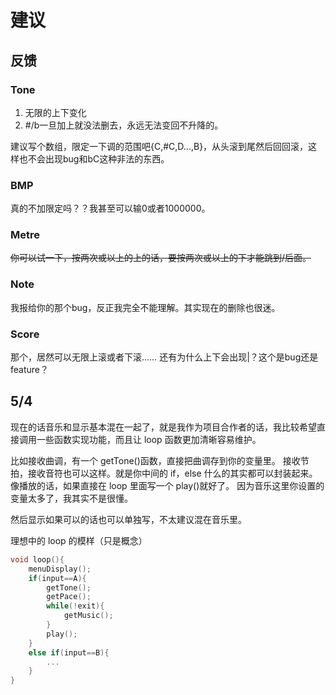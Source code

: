 <!--spellcheck-off-->

# 建议

## 反馈

### Tone

1. 无限的上下变化
2. #/b一旦加上就没法删去，永远无法变回不升降的。

建议写个数组，限定一下调的范围吧{C,#C,D...,B}，从头滚到尾然后回回滚，这样也不会出现bug和bC这种非法的东西。

### BMP

真的不加限定吗？？我甚至可以输0或者1000000。

### Metre

~~你可以试一下，按两次或以上的上的话，要按两次或以上的下才能跳到/后面。~~

### Note

我报给你的那个bug，反正我完全不能理解。其实现在的删除也很迷。

### Score

那个，居然可以无限上滚或者下滚……
还有为什么上下会出现|？这个是bug还是feature？

## 5/4

现在的话音乐和显示基本混在一起了，就是我作为项目合作者的话，我比较希望直接调用一些函数实现功能，而且让 loop 函数更加清晰容易维护。

比如接收曲调，有一个 getTone()函数，直接把曲调存到你的变量里。
接收节拍，接收音符也可以这样。就是你中间的 if，else 什么的其实都可以封装起来。
像播放的话，如果直接在 loop 里面写一个 play()就好了。
因为音乐这里你设置的变量太多了，我其实不是很懂。

然后显示如果可以的话也可以单独写，不太建议混在音乐里。

理想中的 loop 的模样（只是概念）

```cpp
void loop(){
    menuDisplay();
    if(input==A){
        getTone();
        getPace();
        while(!exit){
            getMusic();
        }
        play();
    }
    else if(input==B){
        ...
    }
}
```
